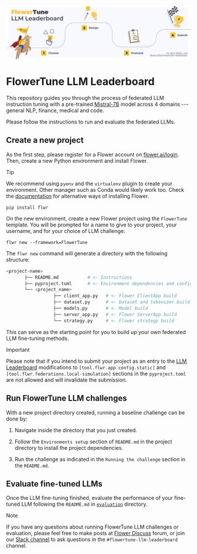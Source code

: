 ![](_static/flower_llm.png)

# FlowerTune LLM Leaderboard

This repository guides you through the process of federated LLM instruction tuning with a
pre-trained [Mistral-7B](https://huggingface.co/mistralai/Mistral-7B-v0.3) model across 4 domains --- general NLP, finance, medical and code.

Please follow the instructions to run and evaluate the federated LLMs.

## Create a new project

As the first step, please register for a Flower account on [flower.ai/login](https://flower.ai/login).
Then, create a new Python environment and install Flower. 

> [!TIP]
> We recommend using `pyenv` and the `virtualenv` plugin to create your environment. Other manager such as Conda would likely work too. Check the [documentation](https://flower.ai/docs/framework/how-to-install-flower.html) for alternative ways of installing Flower.

```shell
pip install flwr
```

On the new environment, create a new Flower project using the `FlowerTune` template. You will be prompted for a name to give to your project, your username, and for your choice of LLM challenge:
```shell
flwr new --framework=FlowerTune
```

The `flwr new` command will generate a directory with the following structure:

```bash
<project-name>
       ├── README.md           # <- Instructions
       ├── pyproject.toml      # <- Environment dependencies and configs
       └── <project_name>
                  ├── client_app.py   # <- Flower ClientApp build
                  ├── dataset.py      # <- Dataset and tokenizer build
                  ├── models.py       # <- Model build
                  ├── server_app.py   # <- Flower ServerApp build
                  └── strategy.py     # <- Flower strategy build
```

This can serve as the starting point for you to build up your own federated LLM fine-tuning methods.

> [!IMPORTANT]
> Please note that if you intend to submit your project as an entry to the [LLM Leaderboard](https://flower.ai/benchmarks/llm-leaderboard) modifications to `[tool.flwr.app.config.static]` and `[tool.flwr.federations.local-simulation]` sections in the `pyproject.toml` are not allowed and will invalidate the submission.


## Run FlowerTune LLM challenges

With a new project directory created, running a baseline challenge can be done by:

1. Navigate inside the directory that you just created.


2. Follow the `Environments setup` section of `README.md` in the project directory to install the project dependencies.


3. Run the challenge as indicated in the `Running the challenge` section in the `README.md`.

## Evaluate fine-tuned LLMs

Once the LLM fine-tuning finished, evaluate the performance of your fine-tuned LLM
following the `README.md` in [`evaluation`](https://github.com/adap/flower/tree/main/benchmarks/flowertune-llm/evaluation) directory.


> [!NOTE]
> If you have any questions about running FlowerTune LLM challenges or evaluation, please feel free to make posts at [Flower Discuss](https://discuss.flower.ai) forum, 
or join our [Slack channel](https://flower.ai/join-slack/) to ask questions in the `#flowertune-llm-leaderboard` channel.
